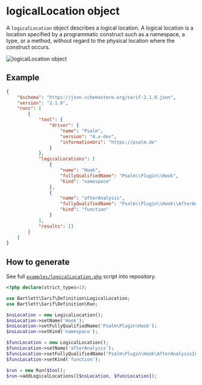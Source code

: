<!-- markdownlint-disable MD013 -->
# logicalLocation object

A `logicalLocation` object describes a logical location.
A logical location is a location specified by a programmatic construct such as a namespace, a type, or a method,
without regard to the physical location where the construct occurs.

![logicalLocation object](../assets/images/reference-logical-location.graphviz.svg)

## Example

```json
{
    "$schema": "https://json.schemastore.org/sarif-2.1.0.json",
    "version": "2.1.0",
    "runs": [
        {
            "tool": {
                "driver": {
                    "name": "Psalm",
                    "version": "4.x-dev",
                    "informationUri": "https://psalm.de"
                }
            },
            "logicalLocations": [
                {
                    "name": "Hook",
                    "fullyQualifiedName": "Psalm\\Plugin\\Hook",
                    "kind": "namespace"
                },
                {
                    "name": "afterAnalysis",
                    "fullyQualifiedName": "Psalm\\Plugin\\Hook\\AfterAnalysisInterface\\afterAnalysis",
                    "kind": "function"
                }
            ],
            "results": []
        }
    ]
}
```

## How to generate

See full [`examples/logicalLocation.php`][example-script] script into repository.

[example-script]: https://github.com/llaville/sarif-php-sdk/blob/master/examples/logicalLocation.php

```php
<?php declare(strict_types=1);

use Bartlett\Sarif\Definition\LogicalLocation;
use Bartlett\Sarif\Definition\Run;

$nsLocation = new LogicalLocation();
$nsLocation->setName('Hook');
$nsLocation->setFullyQualifiedName('Psalm\Plugin\Hook');
$nsLocation->setKind('namespace');

$funcLocation = new LogicalLocation();
$funcLocation->setName('afterAnalysis');
$funcLocation->setFullyQualifiedName('Psalm\Plugin\Hook\AfterAnalysisInterface\afterAnalysis');
$funcLocation->setKind('function');

$run = new Run($tool);
$run->addLogicalLocations([$nsLocation, $funcLocation]);

```
